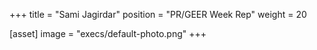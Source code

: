 +++
title = "Sami Jagirdar"
position = "PR/GEER Week Rep"
weight = 20

[asset]
image = "execs/default-photo.png"
+++

